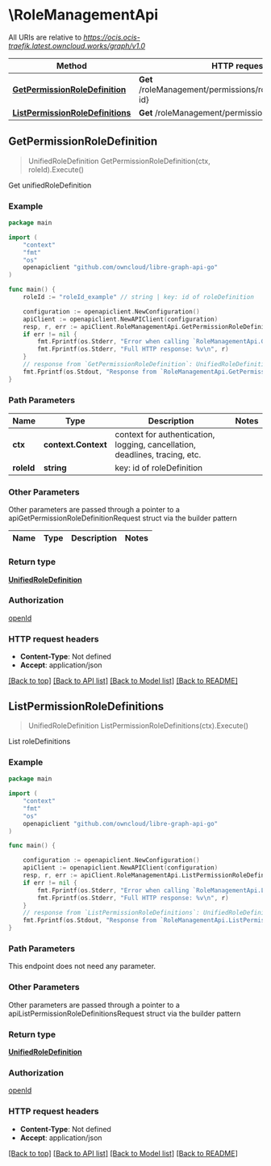# \RoleManagementApi

All URIs are relative to *https://ocis.ocis-traefik.latest.owncloud.works/graph/v1.0*

Method | HTTP request | Description
------------- | ------------- | -------------
[**GetPermissionRoleDefinition**](RoleManagementApi.md#GetPermissionRoleDefinition) | **Get** /roleManagement/permissions/roleDefinitions/{role-id} | Get unifiedRoleDefinition
[**ListPermissionRoleDefinitions**](RoleManagementApi.md#ListPermissionRoleDefinitions) | **Get** /roleManagement/permissions/roleDefinitions | List roleDefinitions



## GetPermissionRoleDefinition

> UnifiedRoleDefinition GetPermissionRoleDefinition(ctx, roleId).Execute()

Get unifiedRoleDefinition



### Example

```go
package main

import (
    "context"
    "fmt"
    "os"
    openapiclient "github.com/owncloud/libre-graph-api-go"
)

func main() {
    roleId := "roleId_example" // string | key: id of roleDefinition

    configuration := openapiclient.NewConfiguration()
    apiClient := openapiclient.NewAPIClient(configuration)
    resp, r, err := apiClient.RoleManagementApi.GetPermissionRoleDefinition(context.Background(), roleId).Execute()
    if err != nil {
        fmt.Fprintf(os.Stderr, "Error when calling `RoleManagementApi.GetPermissionRoleDefinition``: %v\n", err)
        fmt.Fprintf(os.Stderr, "Full HTTP response: %v\n", r)
    }
    // response from `GetPermissionRoleDefinition`: UnifiedRoleDefinition
    fmt.Fprintf(os.Stdout, "Response from `RoleManagementApi.GetPermissionRoleDefinition`: %v\n", resp)
}
```

### Path Parameters


Name | Type | Description  | Notes
------------- | ------------- | ------------- | -------------
**ctx** | **context.Context** | context for authentication, logging, cancellation, deadlines, tracing, etc.
**roleId** | **string** | key: id of roleDefinition | 

### Other Parameters

Other parameters are passed through a pointer to a apiGetPermissionRoleDefinitionRequest struct via the builder pattern


Name | Type | Description  | Notes
------------- | ------------- | ------------- | -------------


### Return type

[**UnifiedRoleDefinition**](UnifiedRoleDefinition.md)

### Authorization

[openId](../README.md#openId)

### HTTP request headers

- **Content-Type**: Not defined
- **Accept**: application/json

[[Back to top]](#) [[Back to API list]](../README.md#documentation-for-api-endpoints)
[[Back to Model list]](../README.md#documentation-for-models)
[[Back to README]](../README.md)


## ListPermissionRoleDefinitions

> UnifiedRoleDefinition ListPermissionRoleDefinitions(ctx).Execute()

List roleDefinitions



### Example

```go
package main

import (
    "context"
    "fmt"
    "os"
    openapiclient "github.com/owncloud/libre-graph-api-go"
)

func main() {

    configuration := openapiclient.NewConfiguration()
    apiClient := openapiclient.NewAPIClient(configuration)
    resp, r, err := apiClient.RoleManagementApi.ListPermissionRoleDefinitions(context.Background()).Execute()
    if err != nil {
        fmt.Fprintf(os.Stderr, "Error when calling `RoleManagementApi.ListPermissionRoleDefinitions``: %v\n", err)
        fmt.Fprintf(os.Stderr, "Full HTTP response: %v\n", r)
    }
    // response from `ListPermissionRoleDefinitions`: UnifiedRoleDefinition
    fmt.Fprintf(os.Stdout, "Response from `RoleManagementApi.ListPermissionRoleDefinitions`: %v\n", resp)
}
```

### Path Parameters

This endpoint does not need any parameter.

### Other Parameters

Other parameters are passed through a pointer to a apiListPermissionRoleDefinitionsRequest struct via the builder pattern


### Return type

[**UnifiedRoleDefinition**](UnifiedRoleDefinition.md)

### Authorization

[openId](../README.md#openId)

### HTTP request headers

- **Content-Type**: Not defined
- **Accept**: application/json

[[Back to top]](#) [[Back to API list]](../README.md#documentation-for-api-endpoints)
[[Back to Model list]](../README.md#documentation-for-models)
[[Back to README]](../README.md)

